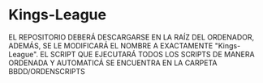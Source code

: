 # Kings-League

EL REPOSITORIO DEBERÁ DESCARGARSE EN LA RAÍZ DEL ORDENADOR, ADEMÁS, SE LE MODIFICARÁ EL NOMBRE A EXACTAMENTE "Kings-League".
EL SCRIPT QUE EJECUTARÁ TODOS LOS SCRIPTS DE MANERA ORDENADA Y AUTOMATICÁ SE ENCUENTRA EN LA CARPETA BBDD/ORDENSCRIPTS
